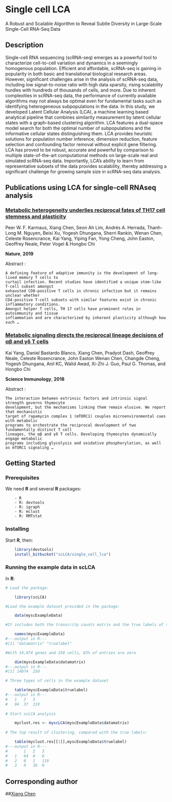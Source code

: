 # Single cell LCA

A Robust and Scalable Algorithm to Reveal Subtle Diversity in Large-Scale Single-Cell RNA-Seq Data

## Description
Single-cell RNA sequencing (scRNA-seq) emerges as a powerful tool to characterize cell-to-cell variation and dynamics in a seemingly homogenous population.  Efficient and affordable, scRNA-seq is gaining in popularity in both basic and translational biological research areas. However, significant challenges arise in the analysis of scRNA-seq data, including low signal-to-noise ratio with high data sparsity, rising scalability hurdles with hundreds of thousands of cells, and more. Due to inherent complexities in scRNA-seq data, the performance of currently available algorithms may not always be optimal even for fundamental tasks such as identifying heterogeneous subpopulations in the data. In this study, we developed Latent Cellular Analysis (LCA), a machine learning based analytical pipeline that combines similarity measurement by latent cellular states with a graph-based clustering algorithm. LCA features a dual-space model search for both the optimal number of subpopulations and the informative cellular states distinguishing them. LCA provides heuristic solutions for population number inference, dimension reduction, feature selection and confounding factor removal without explicit gene filtering. LCA has proved to be robust, accurate and powerful by comparison to multiple state-of-the-art computational methods on large-scale real and simulated scRNA-seq data. Importantly, LCA’s ability to learn from representative subsets of the data provides scalability, thereby addressing a significant challenge for growing sample size in scRNA-seq data analysis.

## Publications using LCA for single-cell RNAseq analysis

### [Metabolic heterogeneity underlies reciprocal fates of TH17 cell stemness and plasticity](https://www.nature.com/articles/s41586-018-0806-7)

Peer W. F. Karmaus, Xiang Chen, Seon Ah Lim, Andrés A. Herrada, Thanh-Long M. Nguyen, Beisi Xu, Yogesh Dhungana, Sherri Rankin, Wenan Chen, Celeste Rosencrance, Kai Yang, Yiping Fan, Yong Cheng, John Easton, Geoffrey Neale, Peter Vogel & Hongbo Chi 

__Nature__, __2019__

Abstract :

	A defining feature of adaptive immunity is the development of long-lived memory T cells to 
	curtail infection. Recent studies have identified a unique stem-like T-cell subset amongst 
	exhausted CD8-positive T cells in chronic infection but it remains unclear whether 
	CD4-positive T-cell subsets with similar features exist in chronic inflammatory conditions. 
	Amongst helper T cells, TH 17 cells have prominent roles in autoimmunity and tissue 
	inflammation and are characterized by inherent plasticity although how such …

### [Metabolic signaling directs the reciprocal lineage decisions of αβ and γδ T cells](https://immunology.sciencemag.org/content/3/25/eaas9818.long)

Kai Yang, Daniel Bastardo Blanco, Xiang Chen, Pradyot Dash, Geoffrey Neale, Celeste Rosencrance, John Easton Wenan Chen, Changde Cheng, Yogesh Dhungana, Anil KC, Walid Awad, Xi-Zhi J. Guo, Paul G. Thomas, and Hongbo Chi

__Science Immunology__, __2018__

Abstract :

    The interaction between extrinsic factors and intrinsic signal strength governs thymocyte 
    development, but the mechanisms linking them remain elusive. We report that mechanistic 
    target of rapamycin complex 1 (mTORC1) couples microenvironmental cues with metabolic 
    programs to orchestrate the reciprocal development of two fundamentally distinct T cell 
    lineages, the αβ and γδ T cells. Developing thymocytes dynamically engage metabolic 
    programs including glycolysis and oxidative phosphorylation, as well as mTORC1 signaling …


## Getting Started

### Prerequisites

We need **R** and several **R** packages:

```
	- R
	- R: devtools
	- R: igraph
	- R: mclust
	- R: RMTstat
```


### Installing

Start **R**, then:
```R
	library(devtools)
	install_bitbucket("scLCA/single_cell_lca")
```


### Running the example data in scLCA

In **R**:


```R
# Load the package:

	library(scLCA)

#Load the example dataset provided in the package:

	data(myscExampleData)

#It includes both the transcritp counts matrix and the true labels of the cells:

	names(myscExampleData)
#---output in R---
#[1] "datamatrix" "truelabel"

#With 14,074 genes and 250 cells, 83% of entries are zero

	dim(myscExampleData$datamatrix)
#---output in R---
#[1] 14074	250

# Three types of cells in the example dataset

	table(myscExampleData$truelabel)
#---output in R---
#	1	2	3
#	94	37	119
 
# Start scLCA analysis

	myclust.res <- myscLCA(myscExampleData$datamatrix)
 
# The top result of clustering, compared with the true labels:

	table(myclust.res[[1]],myscExampleData$truelabel)
#---output in R---
#		1	2	3
#	1	94	0	0
#	2	0	1	119
#	3	0	36	0


```


## Corresponding author

##[Xiang Chen](https://www.stjude.org/directory/c/xiang-chen.html)





